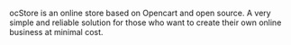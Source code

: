 ocStore is an online store based on Opencart and open source. A very simple and reliable solution for those who want to create their own online business at minimal cost. 
